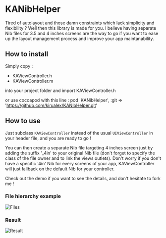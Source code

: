 # KANibHelper

Tired of autolayout and those damn constraints which lack simplicity and flexibility ? Well then this library is made for you. I believe having separate Nib files for 3.5 and 4 inches screens are the way to go if you want to ease up the layout management process and improve your app maintanability.

## How to install

Simply copy :
 * KAViewController.h
 * KAViewController.m

into your project folder and import KAViewController.h

or use cocoapod with this line :
    pod 'KANibHelper', :git => 'https://github.com/kirualex/KANibHelper.git'

## How to use

Just subclass `KAViewController` instead of the usual `UIViewController` in your header file, and you are ready to go !

You can then create a separate Nib file targeting 4 inches screen just by adding the suffix '_4in' to your original Nib file (don't forget to specify the class of the file owner and to link the views outlets).
Don't worry if you don't have a specific '4in' Nib for every screens of your app, KAViewController will just fallback on the default Nib for your controller.

Check out the demo if you want to see the details, and don't hesitate to fork me !

### File hierarchy example

![Files](http://i.imgur.com/9YiPCAQ.png)

### Result

![Result](http://i.imgur.com/imUMj0e.jpg)



